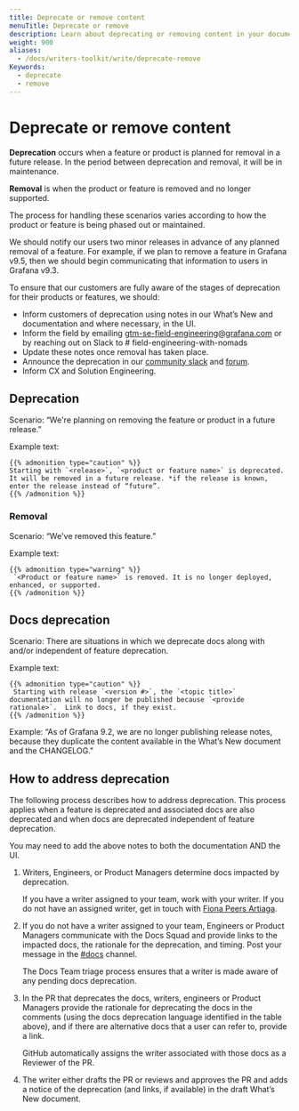 ```yaml
---
title: Deprecate or remove content
menuTitle: Deprecate or remove
description: Learn about deprecating or removing content in your documentation.
weight: 900
aliases:
  - /docs/writers-toolkit/write/deprecate-remove
Keywords:
  - deprecate
  - remove
---
```


# Deprecate or remove content

**Deprecation** occurs when a feature or product is planned for removal in a future release. In the period between deprecation and removal, it will be in maintenance.

**Removal** is when the product or feature is removed and no longer supported.

The process for handling these scenarios varies according to how the product or feature is being phased out or maintained.

We should notify our users two minor releases in advance of any planned removal of a feature. For example, if we plan to remove a feature in Grafana v9.5, then we should begin communicating that information to users in Grafana v9.3.

To ensure that our customers are fully aware of the stages of deprecation for their products or features, we should:

- Inform customers of deprecation using notes in our What’s New and documentation and where necessary, in the UI.
- Inform the field by emailing [gtm-se-field-engineering@grafana.com](mailto:gtm-se-field-engineering@grafana.com) or by reaching out on Slack to # field-engineering-with-nomads
- Update these notes once removal has taken place.
- Announce the deprecation in our [community slack](https://grafana.slack.com/archives/C05675Y4F) and [forum](https://community.grafana.com/).
- Inform CX and Solution Engineering.

## Deprecation

Scenario: “We're planning on removing the feature or product in a future release.”

Example text:

```
{{% admonition type="caution" %}}
Starting with `<release>`, `<product or feature name>` is deprecated. It will be removed in a future release. *if the release is known, enter the release instead of “future”.
{{% /admonition %}}
```

### Removal

Scenario: “We've removed this feature.”

Example text:

```
{{% admonition type="warning" %}}
 `<Product or feature name>` is removed. It is no longer deployed, enhanced, or supported.
{{% /admonition %}}
```

## Docs deprecation

Scenario: There are situations in which we deprecate docs along with and/or independent of feature deprecation.

Example text:

```
{{% admonition type="caution" %}}
 Starting with release `<version #>`, the `<topic title>` documentation will no longer be published because `<provide rationale>`.  Link to docs, if they exist.
{{% /admonition %}}
```

Example: “As of Grafana 9.2, we are no longer publishing release notes, because they duplicate the content available in the What’s New document and the CHANGELOG."

## How to address deprecation

The following process describes how to address deprecation. This process applies when a feature is deprecated and associated docs are also deprecated and when docs are deprecated independent of feature deprecation.

You may need to add the above notes to both the documentation AND the UI.

1. Writers, Engineers, or Product Managers determine docs impacted by deprecation.
   <!-- vale Grafana.Spelling = NO -->

   If you have a writer assigned to your team, work with your writer. If you do not have an assigned writer, get in touch with [Fiona Peers Artiaga](mailto:fiona.artiaga@grafana.com).

   <!-- vale Grafana.Spelling = YES -->

1. If you do not have a writer assigned to your team, Engineers or Product Managers communicate with the Docs Squad and provide links to the impacted docs, the rationale for the deprecation, and timing. Post your message in the [#docs](https://raintank-corp.slack.com/archives/C5PG2JK8W) channel.

   The Docs Team triage process ensures that a writer is made aware of any pending docs deprecation.

1. In the PR that deprecates the docs, writers, engineers or Product Managers provide the rationale for deprecating the docs in the comments (using the docs deprecation language identified in the table above), and if there are alternative docs that a user can refer to, provide a link.

   GitHub automatically assigns the writer associated with those docs as a Reviewer of the PR.

1. The writer either drafts the PR or reviews and approves the PR and adds a notice of the deprecation (and links, if available) in the draft What’s New document.
